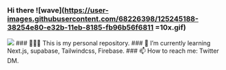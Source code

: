 
### Hi there ![wave](https://user-images.githubusercontent.com/68226398/125245188-38254e80-e32b-11eb-8185-fb96b56f6811 =10x.gif) 
<img src="***https://user-images.githubusercontent.com/68226398/125245188-38254e80-e32b-11eb-8185-fb96b56f6811.gif***" width="***10px***">
### 🧑🏻‍💻 This is my personal repository.
### 🌱 I’m currently learning Next.js, supabase, Tailwindcss, Firebase.
### 📫 How to reach me: Twitter DM.

<!--
**ken505/ken505** is a ✨ _special_ ✨ repository because its `README.md` (this file) appears on your GitHub profile.

Here are some ideas to get you started:

- 🔭 I’m currently working on ...
- 🌱 I’m currently learning ...
- 👯 I’m looking to collaborate on ...
- 🤔 I’m looking for help with ...
- 💬 Ask me about ...
- 📫 How to reach me: ...
- 😄 Pronouns: ...
- ⚡ Fun fact: ...
-->
